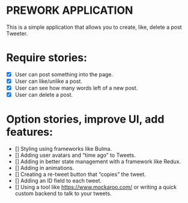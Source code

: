 # PREWORK APPLICATION
This is a simple application  that allows you to create, like, delete a post Tweeter.
# Require stories:
- [x] User can post something into the page.
- [x] User can like/unlike a post.
- [x] User can see how many words left of a new post.
- [x] User can delete a post.
# Option stories, improve UI, add features:
* [] Styling using frameworks like Bulma.
* [] Adding user avatars and “time ago” to Tweets.
* [] Adding in better state management with a framework like Redux.
* [] Adding in animations.
* [] Creating a re-tweet button that “copies” the tweet.
* [] Adding an ID field to each tweet.
* [] Using a tool like https://www.mockaroo.com/ or writing a quick custom backend to talk to your tweets.


